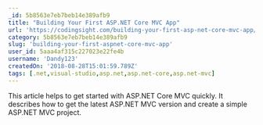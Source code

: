 ```yaml
---
_id: 5b8563e7eb7beb14e389afb9
title: "Building Your First ASP.NET Core MVC App"
url: 'https://codingsight.com/building-your-first-asp-net-core-mvc-app/'
category: 5b8563e7eb7beb14e389afb9
slug: 'building-your-first-aspnet-core-mvc-app'
user_id: 5aaa4af315c227023e22fe4b
username: 'Dandy123'
createdOn: '2018-08-28T15:01:59.789Z'
tags: [.net,visual-studio,asp.net,asp.net-core,asp.net-mvc]
---
```


This article helps to get started with ASP.NET Core MVC quickly. It describes how to get the latest ASP.NET MVC version and create a simple ASP.NET MVC project.
